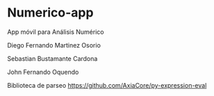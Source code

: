 # Numerico-app
App móvil para Análisis Numérico

Diego Fernando Martinez Osorio

Sebastian Bustamante Cardona

John Fernando Oquendo



Biblioteca de parseo
https://github.com/AxiaCore/py-expression-eval